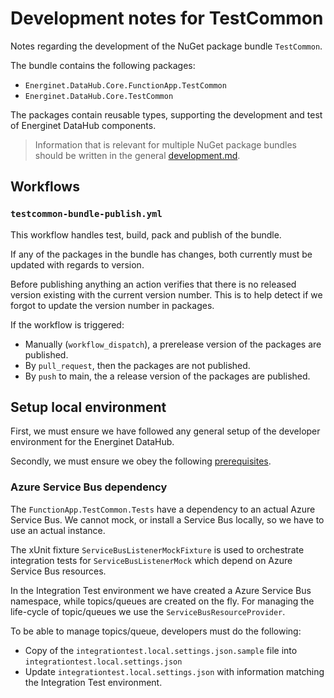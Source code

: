 # Development notes for TestCommon

Notes regarding the development of the NuGet package bundle `TestCommon`.

The bundle contains the following packages:

* `Energinet.DataHub.Core.FunctionApp.TestCommon`
* `Energinet.DataHub.Core.TestCommon`

The packages contain reusable types, supporting the development and test of Energinet DataHub components.

> Information that is relevant for multiple NuGet package bundles should be written in the general [development.md](../../../documents/development.md).

## Workflows

### `testcommon-bundle-publish.yml`

This workflow handles test, build, pack and publish of the bundle.

If any of the packages in the bundle has changes, both currently must be updated with regards to version.

Before publishing anything an action verifies that there is no released version existing with the current version number. This is to help detect if we forgot to update the version number in packages.

If the workflow is triggered:

* Manually (`workflow_dispatch`), a prerelease version of the packages are published.
* By `pull_request`, then the packages are not published.
* By `push` to main, the a release version of the packages are published.

## Setup local environment

First, we must ensure we have followed any general setup of the developer environment for the Energinet DataHub.

Secondly, we must ensure we obey the following [prerequisites](./functionapp-testcommon.md#prerequisites).

### Azure Service Bus dependency

The `FunctionApp.TestCommon.Tests` have a dependency to an actual Azure Service Bus. We cannot mock, or install a Service Bus locally, so we have to use an actual instance.

The xUnit fixture `ServiceBusListenerMockFixture` is used to orchestrate integration tests for `ServiceBusListenerMock` which depend on Azure Service Bus resources.

In the Integration Test environment we have created a Azure Service Bus namespace, while topics/queues are created on the fly. For managing the life-cycle of topic/queues we use the `ServiceBusResourceProvider`.

To be able to manage topics/queue, developers must do the following:

* Copy of the `integrationtest.local.settings.json.sample` file into `integrationtest.local.settings.json`
* Update `integrationtest.local.settings.json` with information matching the Integration Test environment.
